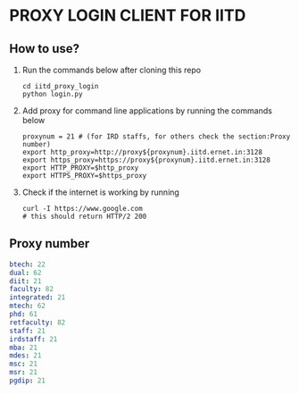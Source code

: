 # PROXY LOGIN CLIENT FOR IITD

## How to use?
1. Run the commands below after cloning this repo
   ```shell
   cd iitd_proxy_login
   python login.py
   ```

2. Add proxy for command line applications by running the commands below
   ```shell
   proxynum = 21 # (for IRD staffs, for others check the section:Proxy number)
   export http_proxy=http://proxy${proxynum}.iitd.ernet.in:3128
   export https_proxy=https://proxy${proxynum}.iitd.ernet.in:3128
   export HTTP_PROXY=$http_proxy
   export HTTPS_PROXY=$https_proxy
   ```
4. Check if the internet is working by running 
   ```
   curl -I https://www.google.com
   # this should return HTTP/2 200
   ```


## Proxy number
```yaml
btech: 22
dual: 62
diit: 21
faculty: 82
integrated: 21
mtech: 62
phd: 61
retfaculty: 82
staff: 21
irdstaff: 21
mba: 21
mdes: 21
msc: 21
msr: 21
pgdip: 21
```